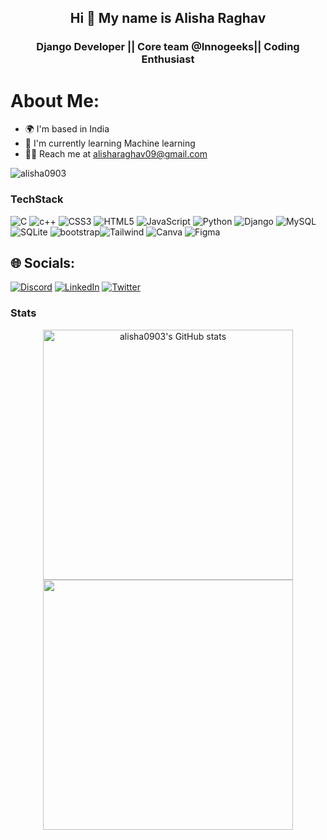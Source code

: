 
<h2 align="center"> Hi 👋 My name is Alisha Raghav  </h2>


<h3 align="center"> Django Developer || Core team @Innogeeks|| Coding Enthusiast </h3>

# About Me:

* 🌍  I'm based in India
* 🧠  I'm currently learning Machine learning
* 🤝🏻  Reach me at alisharaghav09@gmail.com

<p align="left"> <img src="https://komarev.com/ghpvc/?username=alisha0903&label=Profile%20views&color=0e75b6&style=flat" alt="alisha0903" /> </p>

### TechStack
![C](https://img.shields.io/badge/c-%2300599C.svg?style=flat&logo=c&logoColor=white) ![c++](https://img.shields.io/badge/C%2B%2B-00599C?style=flat&logo=c&logoColor=white) ![CSS3](https://img.shields.io/badge/css3-%231572B6.svg?style=flat&logo=css3&logoColor=white) ![HTML5](https://img.shields.io/badge/html5-%23E34F26.svg?style=flat&logo=html5&logoColor=white) ![JavaScript](https://img.shields.io/badge/javascript-%23323330.svg?style=flat&logo=javascript&logoColor=%23F7DF1E) ![Python](https://img.shields.io/badge/python-3670A0?style=flat&logo=python&logoColor=ffdd54) ![Django](https://img.shields.io/badge/django-%23092E20.svg?style=flat&logo=django&logoColor=white) ![MySQL](https://img.shields.io/badge/mysql-%2300f.svg?style=flat&logo=mysql&logoColor=white) ![SQLite](https://img.shields.io/badge/sqlite-%2307405e.svg?style=flat&logo=sqlite&logoColor=white) ![bootstrap](https://img.shields.io/badge/Bootstrap-563D7C?style=flat&logo=c&logoColor=white)![Tailwind](https://img.shields.io/badge/Tailwind_CSS-38B2AC?style=flat&logo=c&logoColor=white) ![Canva](https://img.shields.io/badge/Canva-%2300C4CC.svg?style=flat&logo=Canva&logoColor=white) 	![Figma](https://img.shields.io/badge/figma-%23F24E1E.svg?style=flat&logo=figma&logoColor=white) 


## 🌐 Socials:
[![Discord](https://img.shields.io/badge/Discord-%237289DA.svg?logo=discord&logoColor=white)](discordapp.com/users/938846214110183506) [![LinkedIn](https://img.shields.io/badge/LinkedIn-%230077B5.svg?logo=linkedin&logoColor=white)](https://www.linkedin.com/in/alisharaghav) [![Twitter](https://img.shields.io/badge/Twitter-%231DA1F2.svg?logo=Twitter&logoColor=white)](https://x.com/alisha09__?t=n1OHNjix6OYPL2CBhPBaPA&s=09) 


### Stats

<p align="center">
  
<img width="400px" src="https://github-readme-stats.vercel.app/api?username=alisha0903&show_icons=true&hide=&count_private=true&title_color=ef4444&text_color=ffffff&icon_color=ef4444&hide_border=true&bg_color=0d1117&show_icons=true" alt="alisha0903's GitHub stats" />
<img width="400px" src="https://github-readme-streak-stats.herokuapp.com/?user=alisha0903&stroke=ffffff&background=0d1117&ring=ef4444&fire=ef4444&currStreakNum=ffffff&currStreakLabel=ef4444&sideNums=ffffff&sideLabels=ffffff&dates=ffffff&hide_border=true" /></a>
</p>
